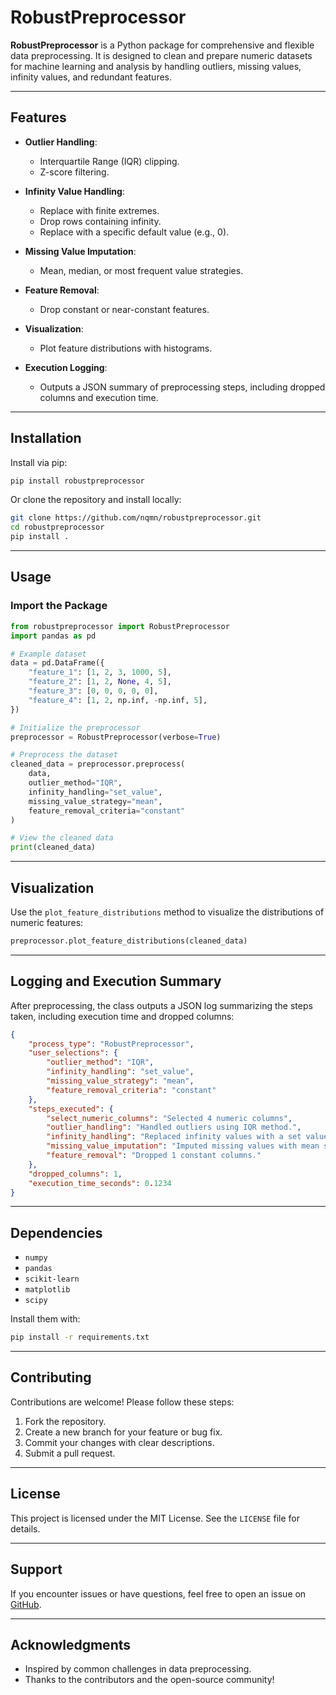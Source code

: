 # RobustPreprocessor

**RobustPreprocessor** is a Python package for comprehensive and flexible data preprocessing. It is designed to clean and prepare numeric datasets for machine learning and analysis by handling outliers, missing values, infinity values, and redundant features.

---

## Features

- **Outlier Handling**:
  - Interquartile Range (IQR) clipping.
  - Z-score filtering.
  
- **Infinity Value Handling**:
  - Replace with finite extremes.
  - Drop rows containing infinity.
  - Replace with a specific default value (e.g., 0).

- **Missing Value Imputation**:
  - Mean, median, or most frequent value strategies.

- **Feature Removal**:
  - Drop constant or near-constant features.
  
- **Visualization**:
  - Plot feature distributions with histograms.

- **Execution Logging**:
  - Outputs a JSON summary of preprocessing steps, including dropped columns and execution time.

---

## Installation

Install via pip:

```bash
pip install robustpreprocessor
```

Or clone the repository and install locally:

```bash
git clone https://github.com/nqmn/robustpreprocessor.git
cd robustpreprocessor
pip install .
```

---

## Usage

### Import the Package

```python
from robustpreprocessor import RobustPreprocessor
import pandas as pd

# Example dataset
data = pd.DataFrame({
    "feature_1": [1, 2, 3, 1000, 5],
    "feature_2": [1, 2, None, 4, 5],
    "feature_3": [0, 0, 0, 0, 0],
    "feature_4": [1, 2, np.inf, -np.inf, 5],
})

# Initialize the preprocessor
preprocessor = RobustPreprocessor(verbose=True)

# Preprocess the dataset
cleaned_data = preprocessor.preprocess(
    data,
    outlier_method="IQR",
    infinity_handling="set_value",
    missing_value_strategy="mean",
    feature_removal_criteria="constant"
)

# View the cleaned data
print(cleaned_data)
```

---

## Visualization

Use the `plot_feature_distributions` method to visualize the distributions of numeric features:

```python
preprocessor.plot_feature_distributions(cleaned_data)
```

---

## Logging and Execution Summary

After preprocessing, the class outputs a JSON log summarizing the steps taken, including execution time and dropped columns:

```json
{
    "process_type": "RobustPreprocessor",
    "user_selections": {
        "outlier_method": "IQR",
        "infinity_handling": "set_value",
        "missing_value_strategy": "mean",
        "feature_removal_criteria": "constant"
    },
    "steps_executed": {
        "select_numeric_columns": "Selected 4 numeric columns",
        "outlier_handling": "Handled outliers using IQR method.",
        "infinity_handling": "Replaced infinity values with a set value (0).",
        "missing_value_imputation": "Imputed missing values with mean strategy.",
        "feature_removal": "Dropped 1 constant columns."
    },
    "dropped_columns": 1,
    "execution_time_seconds": 0.1234
}
```

---

## Dependencies

- `numpy`
- `pandas`
- `scikit-learn`
- `matplotlib`
- `scipy`

Install them with:

```bash
pip install -r requirements.txt
```

---

## Contributing

Contributions are welcome! Please follow these steps:

1. Fork the repository.
2. Create a new branch for your feature or bug fix.
3. Commit your changes with clear descriptions.
4. Submit a pull request.

---

## License

This project is licensed under the MIT License. See the `LICENSE` file for details.

---

## Support

If you encounter issues or have questions, feel free to open an issue on [GitHub](https://github.com/nqmn/robustpreprocessor/issues).

---

## Acknowledgments

- Inspired by common challenges in data preprocessing.
- Thanks to the contributors and the open-source community!